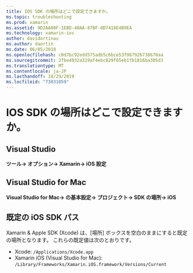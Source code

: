 ```yaml
---
title: IOS SDK の場所はどこで設定できますか。
ms.topic: troubleshooting
ms.prod: xamarin
ms.assetid: 9D2AA00F-1EBD-40AA-87BF-0D7418E4B9EA
ms.technology: xamarin-ios
author: davidortinau
ms.author: daortin
ms.date: 06/05/2018
ms.openlocfilehash: c0d7bc92edd575adb5c6bce53f987926738670aa
ms.sourcegitcommit: 2fbe4932a319af4ebc829f65eb1fb1816ba305d3
ms.translationtype: MT
ms.contentlocale: ja-JP
ms.lasthandoff: 10/29/2019
ms.locfileid: "73031059"
---
```

# <a name="where-can-i-set-my-ios-sdk-locations"></a>IOS SDK の場所はどこで設定できますか。

## <a name="visual-studio"></a>Visual Studio

**ツール-> オプション-> Xamarin-> iOS 設定**

## <a name="visual-studio-for-mac"></a>Visual Studio for Mac

**Visual Studio for Mac-> の基本設定-> プロジェクト-> SDK の場所-> iOS**

## <a name="default-ios-sdk-paths"></a>既定の iOS SDK パス

Xamarin & Apple SDK (Xcode) は、[場所] ボックスを空白のままにすると既定の場所となります。 これらの既定値は次のとおりです。

- Xcode: `/Applications/Xcode.app`
- Xamarin iOS (Visual Studio for Mac): `/Library/Frameworks/Xamarin.iOS.framework/Versions/Current`
